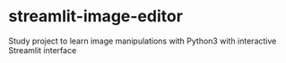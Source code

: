# streamlit-image-editor
Study project to learn image manipulations with Python3 with interactive Streamlit interface
